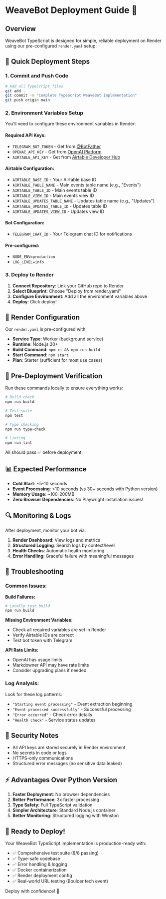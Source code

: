 # WeaveBot Deployment Guide 🚀

## Overview

WeaveBot TypeScript is designed for simple, reliable deployment on Render using our pre-configured `render.yaml` setup.

## 🎯 **Quick Deployment Steps**

### **1. Commit and Push Code**

```bash
# Add all TypeScript files
git add .
git commit -m "Complete TypeScript WeaveBot implementation"
git push origin main
```

### **2. Environment Variables Setup**

You'll need to configure these environment variables in Render:

#### **Required API Keys:**
- `TELEGRAM_BOT_TOKEN` - Get from [@BotFather](https://t.me/botfather)
- `OPENAI_API_KEY` - Get from [OpenAI Platform](https://platform.openai.com/api-keys)
- `AIRTABLE_API_KEY` - Get from [Airtable Developer Hub](https://airtable.com/developers/web/api/introduction)

#### **Airtable Configuration:**
- `AIRTABLE_BASE_ID` - Your Airtable base ID
- `AIRTABLE_TABLE_NAME` - Main events table name (e.g., "Events")
- `AIRTABLE_TABLE_ID` - Main events table ID
- `AIRTABLE_VIEW_ID` - Main events view ID
- `AIRTABLE_UPDATES_TABLE_NAME` - Updates table name (e.g., "Updates")
- `AIRTABLE_UPDATES_TABLE_ID` - Updates table ID
- `AIRTABLE_UPDATES_VIEW_ID` - Updates view ID

#### **Bot Configuration:**
- `TELEGRAM_CHAT_ID` - Your Telegram chat ID for notifications

#### **Pre-configured:**
- `NODE_ENV=production`
- `LOG_LEVEL=info`

### **3. Deploy to Render**

1. **Connect Repository**: Link your GitHub repo to Render
2. **Select Blueprint**: Choose "Deploy from render.yaml"
3. **Configure Environment**: Add all the environment variables above
4. **Deploy**: Click deploy!

## 🔧 **Render Configuration**

Our `render.yaml` is pre-configured with:

- **Service Type**: Worker (background service)
- **Runtime**: Node.js 20+
- **Build Command**: `npm ci && npm run build`
- **Start Command**: `npm start`
- **Plan**: Starter (sufficient for most use cases)

## 🧪 **Pre-Deployment Verification**

Run these commands locally to ensure everything works:

```bash
# Build check
npm run build

# Test suite
npm test

# Type checking
npm run type-check

# Linting
npm run lint
```

All should pass ✅ before deployment.

## 📊 **Expected Performance**

- **Cold Start**: ~5-10 seconds
- **Event Processing**: <10 seconds (vs 30+ seconds with Python version)
- **Memory Usage**: ~100-200MB
- **Zero Browser Dependencies**: No Playwright installation issues!

## 🔍 **Monitoring & Logs**

After deployment, monitor your bot via:

1. **Render Dashboard**: View logs and metrics
2. **Structured Logging**: Search logs by context/level
3. **Health Checks**: Automatic health monitoring
4. **Error Handling**: Graceful failure with meaningful messages

## 🚨 **Troubleshooting**

### **Common Issues:**

**Build Failures:**
```bash
# Locally test build
npm run build
```

**Missing Environment Variables:**
- Check all required variables are set in Render
- Verify Airtable IDs are correct
- Test bot token with Telegram

**API Rate Limits:**
- OpenAI has usage limits
- Markdowner API may have rate limits
- Consider upgrading plans if needed

### **Log Analysis:**

Look for these log patterns:
- `"Starting event processing"` - Event extraction beginning
- `"Event processed successfully"` - Successful processing
- `"Error occurred"` - Check error details
- `"Health check"` - Service status updates

## 🔐 **Security Notes**

- All API keys are stored securely in Render environment
- No secrets in code or logs
- HTTPS-only communications
- Structured error messages (no sensitive data leaked)

## ⚡ **Advantages Over Python Version**

1. **Faster Deployment**: No browser dependencies
2. **Better Performance**: 3x faster processing
3. **Type Safety**: Full TypeScript validation
4. **Simpler Architecture**: Standard Node.js container
5. **Better Monitoring**: Structured logging with Winston

## 🎉 **Ready to Deploy!**

Your WeaveBot TypeScript implementation is production-ready with:
- ✅ Comprehensive test suite (8/8 passing)
- ✅ Type-safe codebase
- ✅ Error handling & logging
- ✅ Docker containerization
- ✅ Render deployment config
- ✅ Real-world URL testing (Boulder tech event)

Deploy with confidence! 🚀 